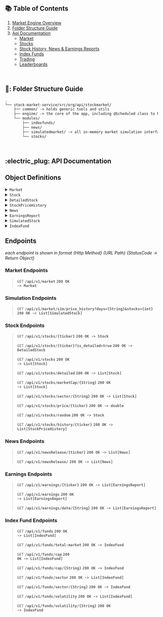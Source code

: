 
## :books: Table of Contents

<ol>
    <li><a href="#design-overview">Market Engine Overview</a></li>
    <li><a href="#folder-structure">Folder Structure Guide</a></li>
    <li>
      <a href="#api-endpoints">Api Documentation</a>
      <ul>
        <li><a href="#market">Market</a></li>
        <li><a href="#stocks">Stocks</a></li>
        <li><a href="#stock-history">Stock History, News & Earnings Reports</a></li>
        <li><a href="#index-funds">Index Funds</a></li>
        <li><a href="#trading">Trading</a></li>
        <li><a href="#leaderboard">Leaderboards</a></li>
      </ul>
    </li>
</ol>    

<br/> 
<!-- -------------------------------------------------------------------------------------------------------------------------------------------- -->

<h2> 📂: Folder Structure Guide <a id="folder-structure"></a></h2>

```md
.
└── stock-market-service/src/org/api/stockmarket/
    ├── common/ -> holds generic tools and utils
    ├── engine/ -> the core of the app, including @Scheduled class to handle tick rate and market advancement
    └── modules/
        ├── indexfunds/
        ├── news/
        ├── simulatedmarket/ -> all in-memory market simulation interfaces
        └── stocks/
```

<br/> 
<!-- -------------------------------------------------------------------------------------------------------------------------------------------- -->


<h2> :electric_plug: API Documentation <a id="api-endpoints"></a></h2>

## Object Definitions
<details>
 <summary><code>Market</code></summary>

```json
{
  "date": String,
  "trajectory": String,
  "lastMonthPrice": double
}
```
</details>

<details>
 <summary><code>Stock</code></summary>

```json
{
  "ticker" : String,
  "companyName" : String,
  "price" : double,
  "lastDayPrice" : double,
  "percentChange" : double
}
```
</details>

<details>
 <summary><code>DetailedStock</code></summary>

```json
{
 "ticker" : String,
  "companyName" : String,
  "sector" : String,
  "marketCap" : String,
  "price" : double,
  "lastDayPrice" : double,
  "momentum" : integer,
  "momentumStreakInDays" : integer,
  "volatileStock" : String,
  "investorRating" : String
}
```
</details>

<details>
 <summary><code>StockPriceHistory</code></summary>

```json
[
  {
    "marketDate": ZonedDateTime,
    "price": double
  }
]
```
</details>

<details>
 <summary><code>News</code></summary>

```json
{
  "event": String,
  "dateReleased": ZonedDateTime
}
```
</details>

<details>
 <summary><code>EarningsReport</code></summary>

```json
{
  "estimatedEPS": double,
  "actualEPS": double,
  "reportMessage": String,
  "dateOfRelease": ZonedDateTime
}
```
</details>

<details>
 <summary><code>SimulatedStock</code></summary>

```json
[
  {
    "MM/DD/YYYY": double
  },
]
```
</details>

<details>
 <summary><code>IndexFund</code></summary>

```json
{
  "name": String,
  "price": double,
  "fundTracking": String
}
```
</details>

## Endpoints

*each endpoint is shown in format {Http Method} {URL Path} {StatusCode -> Return Object}*

### Market Endpoints

> <code>GET</code> <code><b>/api/v1/market</b></code> <code><b>200 OK -> Market</b></code>

### Simulation Endpoints
> <code>GET</code> <code><b>/api/v1/market/sim/price_history?days={String}&stocks={int}</b></code> <code><b>200 OK -> List[SimulatedStock]</b></code>

### Stock Endpoints

> <code>GET</code> <code><b>/api/v1/stocks/{ticker}</b></code> <code><b>200 OK -> Stock</b></code>
>
><code>GET</code> <code><b>/api/v1/stocks/{ticker}?is_detailed=true</b></code> <code><b>200 OK -> DetailedStock</b></code>
>
> <code>GET</code> <code><b>/api/v1/stocks</b></code> <code><b>200 OK -> List[Stock]</b></code>
>
> <code>GET</code> <code><b>/api/v1/stocks/detailed</b></code> <code><b>200 OK -> List[Stock]</b></code>
>
> <code>GET</code> <code><b>/api/v1/stocks/marketCap/{String}</b></code> <code><b>200 OK -> List[Stock]</b></code>
>
> <code>GET</code> <code><b>/api/v1/stocks/sector/{String}</b></code> <code><b>200 OK -> List[Stock]</b></code>
>
> <code>GET</code> <code><b>/api/v1/stocks/price/{ticker}</b></code> <code><b>200 OK -> double</b></code>
>
> <code>GET</code> <code><b>/api/v1/stocks/random</b></code> <code><b>200 OK -> Stock</b></code>
>
> <code>GET</code> <code><b>/api/v1/stocks/history/{ticker}</b></code> <code><b>200 OK -> List[StockPriceHistory]</b></code>

### News Endpoints

> <code>GET</code> <code><b>/api/v1/newsRelease/{ticker}</b></code> <code><b>200 OK -> List[News]</b></code>
>
> <code>GET</code> <code><b>/api/v1/newsRelease/</b></code> <code><b>200 OK -> List[News]</b></code>

### Earnings Endpoints

> <code>GET</code> <code><b>/api/v1/earnings/{ticker}</b></code> <code><b>200 OK -> List[EarningsReport]</b></code>
>
> <code>GET</code> <code><b>/api/v1/earnings</b></code> <code><b>200 OK -> List[EarningsReport]</b></code>
>
> <code>GET</code> <code><b>/api/v1/earnings/date/{String}</b></code> <code><b>200 OK -> List[EarningsReport]</b></code>

### Index Fund Endpoints

> <code>GET</code> <code><b>/api/v1/funds</b></code> <code><b>200 OK -> List[IndexFund]</b></code>
>
> <code>GET</code> <code><b>/api/v1/funds/total-market</b></code> <code><b>200 OK -> IndexFund</b></code>
>
> <code>GET</code> <code><b>/api/v1/funds/cap</b></code> <code><b>200 OK -> List[IndexFund] </b></code>
>
> <code>GET</code> <code><b>/api/v1/funds/cap/{String}</b></code> <code><b>200 OK -> IndexFund </b></code>
>
> <code>GET</code> <code><b>/api/v1/funds/sector</b></code> <code><b>200 OK -> List[IndexFund] </b></code>
>
> <code>GET</code> <code><b>/api/v1/funds/sector/{String}</b></code> <code><b>200 OK -> IndexFund </b></code>
>
> <code>GET</code> <code><b>/api/v1/funds/volatility</b></code> <code><b>200 OK -> List[IndexFund] </b></code>
>
> <code>GET</code> <code><b>/api/v1/funds/volatility/{String}</b></code> <code><b>200 OK -> IndexFund </b></code>

<br/> 
<!-- -------------------------------------------------------------------------------------------------------------------------------------------- -->
